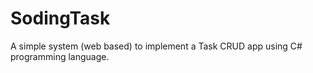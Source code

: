 # SodingTask
 A simple system (web based) to implement a Task CRUD app using C# programming language.
